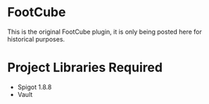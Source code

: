# FootCube
This is the original FootCube plugin, it is only being posted here for historical purposes.

# Project Libraries Required
- Spigot 1.8.8
- Vault
